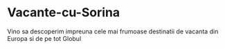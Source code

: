 # Vacante-cu-Sorina
Vino sa descoperim impreuna cele mai frumoase destinatii de vacanta din Europa si de pe tot Globul
